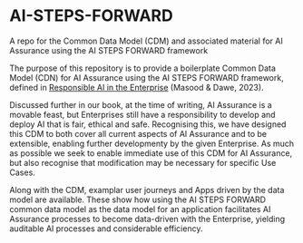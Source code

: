 # AI-STEPS-FORWARD
A repo for the Common Data Model (CDM) and associated material for AI Assurance using the AI STEPS FORWARD framework

The purpose of this repository is to provide a boilerplate Common Data Model (CDN) for AI Assurance using the AI STEPS FORWARD framework, defined in <a href="#">Responsible AI in the Enterprise</a> (Masood & Dawe, 2023). 

Discussed further in our book, at the time of writing, AI Assurance is a movable feast, but Enterprises still have a responsibility to develop and deploy AI that is fair, ethical and safe. Recognising this, we have designed this CDM to both cover all current aspects of AI Assurance and to be extensible, enabling further developmenty by the given Enterprise. As much as possible we seek to enable immediate use of this CDM for AI Assurance, but also recognise that modification may be necessary for specific Use Cases.

Along with the CDM, examplar user journeys and Apps driven by the data model are available. These show how using the AI STEPS FORWARD common data model as the data model for an application facilitates AI Assurance processes to become data-driven with the Enterprise, yielding auditable AI processes and considerable efficiency.
